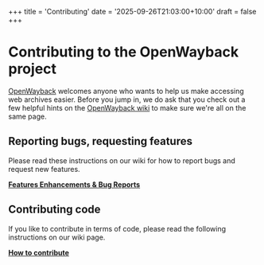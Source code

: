 +++
title = 'Contributing'
date = '2025-09-26T21:03:00+10:00'
draft = false
+++

# Contributing to the OpenWayback project

[OpenWayback](https://github.com/iipc/openwayback/wiki/General-overview) welcomes anyone who wants to help us
make accessing web archives easier. Before you jump in, we do ask that you check out a few helpful hints on the
[OpenWayback wiki](https://github.com/iipc/openwayback/wiki/) to make sure we're all on the same page. 

## Reporting bugs, requesting features

Please read these instructions on our wiki for how to report bugs and request new features.

**[Features Enhancements & Bug Reports](https://github.com/iipc/openwayback/wiki/Features-Enhancements-%26-Bug-Reports)**

## Contributing code

If you like to contribute in terms of code, please read the following instructions on our wiki page.

**[How to contribute](https://github.com/iipc/openwayback/wiki/How-to-contribute)** 

